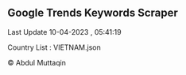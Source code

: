 

## Google Trends Keywords Scraper 
 
Last Update 10-04-2023 , 05:41:19

Country List :
VIETNAM.json



© Abdul Muttaqin 
